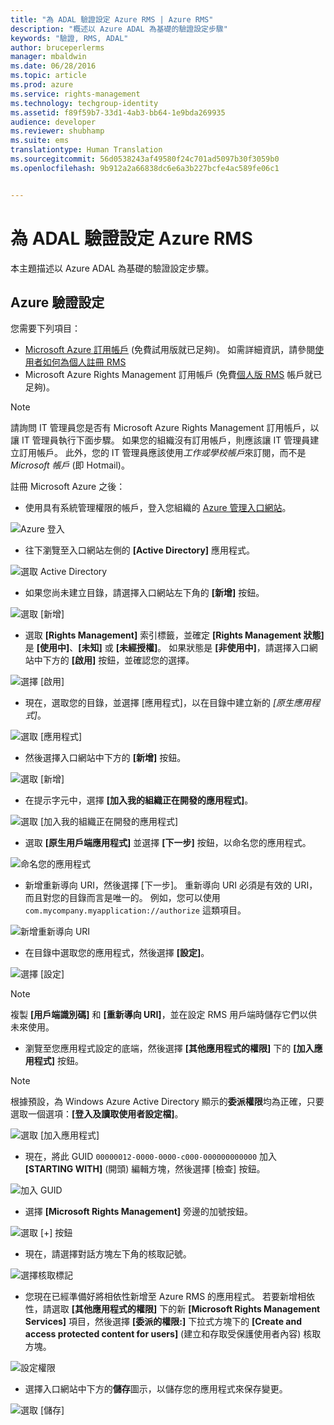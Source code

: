 ```yaml
---
title: "為 ADAL 驗證設定 Azure RMS | Azure RMS"
description: "概述以 Azure ADAL 為基礎的驗證設定步驟"
keywords: "驗證, RMS, ADAL"
author: bruceperlerms
manager: mbaldwin
ms.date: 06/28/2016
ms.topic: article
ms.prod: azure
ms.service: rights-management
ms.technology: techgroup-identity
ms.assetid: f89f59b7-33d1-4ab3-bb64-1e9bda269935
audience: developer
ms.reviewer: shubhamp
ms.suite: ems
translationtype: Human Translation
ms.sourcegitcommit: 56d0538243af49580f24c701ad5097b30f3059b0
ms.openlocfilehash: 9b912a2a66838dc6e6a3b227bcfe4ac589fe06c1


---
```


# 為 ADAL 驗證設定 Azure RMS

本主題描述以 Azure ADAL 為基礎的驗證設定步驟。

## Azure 驗證設定

您需要下列項目：

- [Microsoft Azure 訂用帳戶](https://azure.microsoft.com/en-us/) (免費試用版就已足夠)。 如需詳細資訊，請參閱[使用者如何為個人註冊 RMS](../understand-explore/rms-for-individuals-user-sign-up.md)
- Microsoft Azure Rights Management 訂用帳戶 (免費[個人版 RMS](https://technet.microsoft.com/en-us/library/dn592127.aspx) 帳戶就已足夠)。

> [!NOTE] 
> 請詢問 IT 管理員您是否有 Microsoft Azure Rights Management 訂用帳戶，以讓 IT 管理員執行下面步驟。 如果您的組織沒有訂用帳戶，則應該讓 IT 管理員建立訂用帳戶。 此外，您的 IT 管理員應該使用*工作或學校帳戶*來訂閱，而不是 *Microsoft 帳戶* (即 Hotmail)。

註冊 Microsoft Azure 之後：

- 使用具有系統管理權限的帳戶，登入您組織的 [Azure 管理入口網站](https://manage.windowsazure.com)。

![Azure 登入](../media/AzurePortalLogin.png)

- 往下瀏覽至入口網站左側的 **[Active Directory]** 應用程式。

![選取 Active Directory](../media/AzureADPick.png)

- 如果您尚未建立目錄，請選擇入口網站左下角的 **[新增]** 按鈕。

![選取 [新增]](../media/AzureNewBtn.png)

- 選取 **[Rights Management]** 索引標籤，並確定 **[Rights Management 狀態]** 是 **[使用中]**、**[未知]** 或 **[未經授權]**。 如果狀態是 **[非使用中]**，請選擇入口網站中下方的 **[啟用]** 按鈕，並確認您的選擇。

![選擇 [啟用]](../media/RMTab.png)

- 現在，選取您的目錄，並選擇 [應用程式]，以在目錄中建立新的 *[原生應用程式]*。

![選取 [應用程式]](../media/CreateNativeApp.png)

- 然後選擇入口網站中下方的 **[新增]** 按鈕。

![選取 [新增]](../media/AddAppBtn.png)

- 在提示字元中，選擇 **[加入我的組織正在開發的應用程式]**。

![選取 [加入我的組織正在開發的應用程式]](../media/AddAnAppPick.png)

- 選取 **[原生用戶端應用程式]** 並選擇 **[下一步]** 按鈕，以命名您的應用程式。

![命名您的應用程式](../media/TellUsInput.png)

- 新增重新導向 URI，然後選擇 [下一步]。
  重新導向 URI 必須是有效的 URI，而且對您的目錄而言是唯一的。 例如，您可以使用 `com.mycompany.myapplication://authorize` 這類項目。

![新增重新導向 URI](../media/RedirectURI.png)

- 在目錄中選取您的應用程式，然後選擇 **[設定]**。

![選擇 [設定]](../media/ConfigYourApp.png)

>[!NOTE] 
> 複製 **[用戶端識別碼]** 和 **[重新導向 URI]**，並在設定 RMS 用戶端時儲存它們以供未來使用。

- 瀏覽至您應用程式設定的底端，然後選擇 **[其他應用程式的權限]** 下的 **[加入應用程式]** 按鈕。

>[!NOTE] 
> 根據預設，為 Windows Azure Active Directory 顯示的**委派權限**均為正確，只要選取一個選項：**[登入及讀取使用者設定檔]**。

![選取 [加入應用程式]](../media/PermissionsToOtherBtn.png)

- 現在，將此 GUID `00000012-0000-0000-c000-000000000000` 加入 **[STARTING WITH]** (開頭) 編輯方塊，然後選擇 [檢查] 按鈕。

![加入 GUID](../media/AddGUID.png)

- 選擇 **[Microsoft Rights Management]** 旁邊的加號按鈕。

![選取 [+] 按鈕](../media/ChoosePlusBtn.png)

- 現在，請選擇對話方塊左下角的核取記號。

![選擇核取標記](../media/ChooseCheck.png)

- 您現在已經準備好將相依性新增至 Azure RMS 的應用程式。 若要新增相依性，請選取 **[其他應用程式的權限]** 下的新 **[Microsoft Rights Management Services]** 項目，然後選擇 **[委派的權限:]** 下拉式方塊下的 **[Create and access protected content for users]** (建立和存取受保護使用者內容) 核取方塊。

![設定權限](../media/AddDependency.png)

- 選擇入口網站中下方的**儲存**圖示，以儲存您的應用程式來保存變更。

![選取 [儲存]](../media/SaveApplication.png)



<!--HONumber=Jul16_HO3-->



